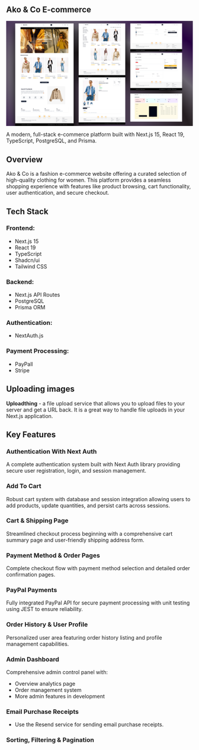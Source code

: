 ## Ako & Co E-commerce

<div align="left" style="display: flex; align-items: flex-start;">
  <img src="public/images/ako_img.png" alt="Home page" " />

</div>

A modern, full-stack e-commerce platform built with Next.js 15, React 19, TypeScript, PostgreSQL, and Prisma.

## Overview

Ako & Co is a fashion e-commerce website offering a curated selection of high-quality clothing for women. This platform provides a seamless shopping experience with features like product browsing, cart functionality, user authentication, and secure checkout.

## Tech Stack

### Frontend:

- Next.js 15
- React 19
- TypeScript
- Shadcn/ui
- Tailwind CSS

### Backend:

- Next.js API Routes
- PostgreSQL
- Prisma ORM

### Authentication:

- NextAuth.js

### Payment Processing:

- PayPall
- Stripe 

## Uploading images

**Uploadthing** - a file upload service that allows you to upload files to your server and get a URL back. It is a great way to handle file uploads in your Next.js application.

## Key Features

### Authentication With Next Auth

A complete authentication system built with Next Auth library providing secure user registration, login, and session management.

### Add To Cart

Robust cart system with database and session integration allowing users to add products, update quantities, and persist carts across sessions.

### Cart & Shipping Page

Streamlined checkout process beginning with a comprehensive cart summary page and user-friendly shipping address form.

### Payment Method & Order Pages

Complete checkout flow with payment method selection and detailed order confirmation pages.

### PayPal Payments

Fully integrated PayPal API for secure payment processing with unit testing using JEST to ensure reliability.

### Order History & User Profile

Personalized user area featuring order history listing and profile management capabilities.

### Admin Dashboard

Comprehensive admin control panel with:

- Overview analytics page
- Order management system
- More admin features in development

### Email Purchase Receipts 
-  Use the Resend service for sending email purchase receipts.

### Sorting, Filtering & Pagination
